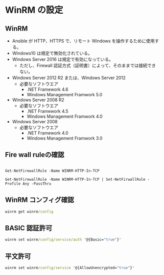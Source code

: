 # WinRM の設定

## WinRM

* Ansible が HTTP、HTTPS で、リモート Windows を操作するために使用する。
* Windows10 は規定で無効化されている。
* Windows Server 2016 は規定で有効になっている。
  * ただし、Firewall 認証方式（証明書）によって、そのままでは接続できない。
* Windows Server 2012 R2 または、Windows Server 2012
  * 必要なソフトウエア
    * .NET Framework 4.6
    * Windows Management Framwork 5.0
* Windows Server 2008 R2
  * 必要なソフトウエア
    * .NET Framework 4.5
    * Windows Management Framwork 4.0
* Windows Server 2008
  * 必要なソフトウエア
    * .NET Framework 4.0
    * Windows Management Framwork 3.0

## Fire wall ruleの確認

```PS

Get-NetFirewallRule -Name WINRM-HTTP-In-TCP

Get-NetFirewallRule -Name WINRM-HTTP-In-TCP | Set-NetFirwallRule -Profile Any -PassThru

```

## WinRM コンフィグ確認

```cmd
winrm get winrm/config
```

## BASIC 認証許可

```cmd
winrm set winrm/config/service/auth '@{Basic="true"}'
```

## 平文許可

```cmd
winrm set winrm/config/service '@{AllowUnencrypted="true"}'
```

